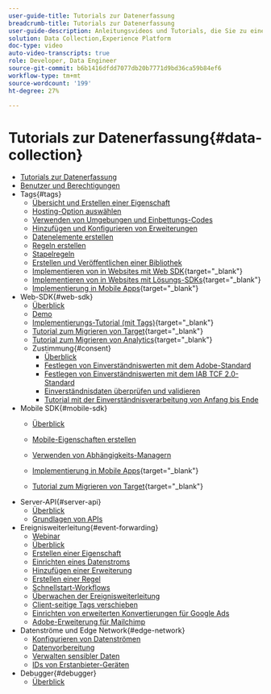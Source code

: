 ```yaml
---
user-guide-title: Tutorials zur Datenerfassung
breadcrumb-title: Tutorials zur Datenerfassung
user-guide-description: Anleitungsvideos und Tutorials, die Sie zu einem Power-User der Datenerfassung in Experience Platform machen.
solution: Data Collection,Experience Platform
doc-type: video
auto-video-transcripts: true
role: Developer, Data Engineer
source-git-commit: b6b1416dfdd7077db20b7771d9bd36ca59b84ef6
workflow-type: tm+mt
source-wordcount: '199'
ht-degree: 27%

---
```



# Tutorials zur Datenerfassung{#data-collection}

+ [Tutorials zur Datenerfassung](overview.md)
+ [Benutzer und Berechtigungen](admin/users-and-permissions.md)
+ Tags{#tags}
   + [Übersicht und Erstellen einer Eigenschaft](tags/create-a-property.md)
   + [Hosting-Option auswählen](tags/choose-a-hosting-option.md)
   + [Verwenden von Umgebungen und Einbettungs-Codes](tags/use-environments-and-embed-codes.md)
   + [Hinzufügen und Konfigurieren von Erweiterungen](tags/add-and-configure-extensions.md)
   + [Datenelemente erstellen](tags/create-data-elements.md)
   + [Regeln erstellen](tags/build-rules.md)
   + [Stapelregeln](tags/stack-rules.md)
   + [Erstellen und Veröffentlichen einer Bibliothek](tags/build-and-publish-a-library.md)
   + [Implementieren von in Websites mit Web SDK](https://experienceleague.adobe.com/de/docs/platform-learn/implement-web-sdk/overview){target="_blank"}
   + [Implementieren von in Websites mit Lösungs-SDKs](https://experienceleague.adobe.com/docs/platform-learn/implement-in-websites/overview.html?lang=de){target="_blank"}
   + [Implementierung in Mobile Apps](https://experienceleague.adobe.com/en/docs/platform-learn/implement-mobile-sdk/overview){target="_blank"}
+ Web-SDK{#web-sdk}
   + [Überblick](web-sdk/overview.md)
   + [Demo](web-sdk/demo.md)
   + [Implementierungs-Tutorial (mit Tags)](https://experienceleague.adobe.com/de/docs/platform-learn/implement-web-sdk/overview){target="_blank"}
   + [Tutorial zum Migrieren von Target](https://experienceleague.adobe.com/en/docs/platform-learn/migrate-target-to-websdk/introduction){target="_blank"}
   + [Tutorial zum Migrieren von Analytics](https://experienceleague.adobe.com/de/docs/platform-learn/migrate-analytics-to-websdk/migration-to-websdk-overview){target="_blank"}
   + Zustimmung{#consent}
      + [Überblick](web-sdk/consent/overview.md)
      + [Festlegen von Einverständniswerten mit dem Adobe-Standard](web-sdk/consent/set-consent-adobe.md)
      + [Festlegen von Einverständniswerten mit dem IAB TCF 2.0-Standard](web-sdk/consent/set-consent-iab.md)
      + [Einverständnisdaten überprüfen und validieren](web-sdk/consent/inspect.md)
      + [Tutorial mit der Einverständnisverarbeitung von Anfang bis Ende](web-sdk/consent/tutorial.md)
+ Mobile SDK{#mobile-sdk}
   + [Überblick](mobile-sdk/overview.md)
   + [Mobile-Eigenschaften erstellen](mobile-sdk/create-mobile-properties.md)
   + [Verwenden von Abhängigkeits-Managern](mobile-sdk/use-dependency-managers.md)
   + [Implementierung in Mobile Apps](https://experienceleague.adobe.com/en/docs/platform-learn/implement-mobile-sdk/overview){target="_blank"}

   + [Tutorial zum Migrieren von Target](https://experienceleague.adobe.com/en/docs/platform-learn/migrate-target-to-mobile-sdk-decisioning/overview){target="_blank"}
+ Server-API{#server-api}
   + [Überblick](server-api/overview.md)
   + [Grundlagen von APIs](server-api/introduction.md)
+ Ereignisweiterleitung{#event-forwarding}
   + [Webinar](event-forwarding/webinar.md)
   + [Überblick](event-forwarding/overview.md)
   + [Erstellen einer Eigenschaft](event-forwarding/create-a-property.md)
   + [Einrichten eines Datenstroms](event-forwarding/set-up-a-datastream.md)
   + [Hinzufügen einer Erweiterung](event-forwarding/add-an-extension.md)
   + [Erstellen einer Regel](event-forwarding/create-a-rule.md)
   + [Schnellstart-Workflows](event-forwarding/quick-start-workflows.md)
   + [Überwachen der Ereignisweiterleitung](event-forwarding/monitor.md)
   + [Client-seitige Tags verschieben](event-forwarding/consider-moving-tags.md)
   + [Einrichten von erweiterten Konvertierungen für Google Ads](event-forwarding/set-up-google-ads-enhanced-conversions.md)
   + [Adobe-Erweiterung für Mailchimp](event-forwarding/adobe-extension-for-mailchimp.md)
+ Datenströme und Edge Network{#edge-network}
   + [Konfigurieren von Datenströmen](edge/configure-datastreams.md)
   + [Datenvorbereitung](edge/data-prep.md)
   + [Verwalten sensibler Daten](edge/manage-sensitive-data-in-datastreams.md)
   + [IDs von Erstanbieter-Geräten](edge/generate-first-party-device-ids.md)
+ Debugger{#debugger}
   + [Überblick](debugger/overview.md)
